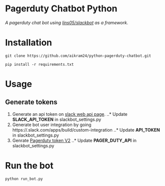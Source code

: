 # Pagerduty Chatbot Python
###### A pagerduty chat bot using [lins05/slackbot](https://github.com/lins05/slackbot) as a framework.

# Installation
```git clone https://github.com/aikram24/python-pagerduty-chatbot.git```

```pip install -r requirements.txt```

# Usage
## Generate tokens
1. Generate an api token on [slack web api page](https://api.slack.com/web).
..* Update **SLACK_API_TOKEN** in slackbot_settings.py
2. Generate bot user integration by going https://**<domain name>**.slack.com/apps/build/custom-integration
..* Update **API_TOKEN** in slackbot_settings.py
3. Genrate [Pagerduty token V2](https://support.pagerduty.com/hc/en-us/articles/202829310-Generating-an-API-Key)
..* Update **PAGER_DUTY_API** in slackbot_settings.py

# Run the bot
```python run_bot.py ```
